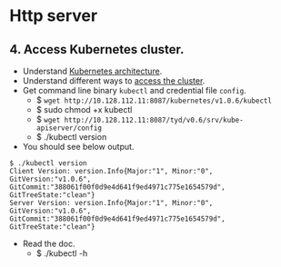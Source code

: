 # Http server
## 4. Access Kubernetes cluster.
- Understand [Kubernetes architecture](http://kubernetes.io/v1.0/docs/design/architecture.html).
- Understand different ways to [access the cluster](http://kubernetes.io/v1.0/docs/user-guide/accessing-the-cluster.html).
- Get command line binary `kubectl` and credential file `config`.
  - $ `wget http://10.128.112.11:8087/kubernetes/v1.0.6/kubectl`
  - $ sudo chmod +x kubectl
  - $ `wget http://10.128.112.11:8087/tyd/v0.6/srv/kube-apiserver/config`
  - $ ./kubectl version
- You should see below output.
```
$ ./kubectl version
Client Version: version.Info{Major:"1", Minor:"0", GitVersion:"v1.0.6", GitCommit:"388061f00f0d9e4d641f9ed4971c775e1654579d", GitTreeState:"clean"}
Server Version: version.Info{Major:"1", Minor:"0", GitVersion:"v1.0.6", GitCommit:"388061f00f0d9e4d641f9ed4971c775e1654579d", GitTreeState:"clean"}
```
- Read the doc.
  - $ ./kubectl -h
